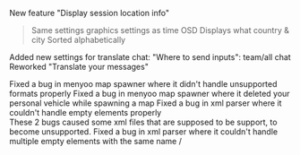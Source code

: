 New feature "Display session location info"
> Same settings graphics settings as time OSD
> Displays what country & city
> Sorted alphabetically

Added new settings for translate chat: "Where to send inputs": team/all chat
Reworked "Translate your messages"

Fixed a bug in menyoo map spawner where it didn't handle unsupported formats properly
Fixed a bug in menyoo map spawner where it deleted your personal vehicle while spawning a map
Fixed a bug in xml parser where it couldn't handle empty elements properly                    \
                                                                                                These 2 bugs caused some xml files that are supposed to be support, to become unsupported.
Fixed a bug in xml parser where it couldn't handle multiple empty elements with the same name /
